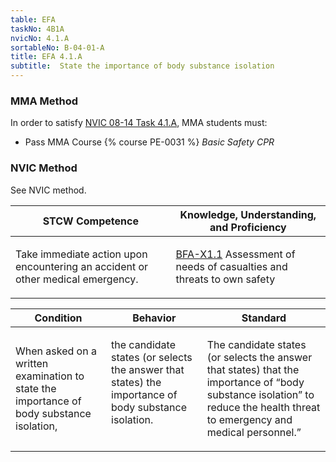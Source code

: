 ```yaml
---
table: EFA
taskNo: 4B1A
nvicNo: 4.1.A 
sortableNo: B-04-01-A
title: EFA 4.1.A 
subtitle:  State the importance of body substance isolation
---
```



### MMA Method

In order to satisfy  [NVIC 08-14  Task  4.1.A]({{site.baseurl}}/assets/images/nvic-08-14.pdf), MMA students must:

* Pass MMA Course {% course PE-0031 %}  *Basic Safety CPR*


### NVIC Method

<a onclick="togglevisibility('nvic_methods')" >See NVIC method.</a>

<div id='nvic_methods' class='hide'>

<table>
<thead>
<tr>
<th class='forty'> STCW Competence </th>
<th class='sixty'> Knowledge, Understanding, and Proficiency </th>
</tr>
</thead>




<tbody>
<tr><td markdown='1'>

Take immediate action upon encountering an accident or other medical emergency.

</td><td markdown='1'>

[BFA-X1.1]({{site.baseurl}}/tables/613.html#BFA-X1.1) Assessment of needs of casualties and threats to own safety

</td></tr>


</tbody>
</table>


<table>
<thead>
<tr><th class='twenty'>  Condition </th><th class='twenty'> Behavior </th><th  class='sixty'>Standard </th></tr>
</thead>
<tbody >



<tr><td markdown='1'>

When asked on a written examination to state the importance of body substance isolation,

</td><td markdown='1'>

the candidate states (or selects the answer that states) the importance of body substance isolation.

<br>

<div class="tooltip">
<span class="tooltiptext">
</span>
</div>


</td><td markdown='1'>

The candidate states (or selects the answer that states) that the importance of “body substance isolation” to reduce the health threat to emergency and medical personnel.”

</td></tr>
</tbody>
</table>
</div>
